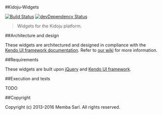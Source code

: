 #Kidoju-Widgets

[![Build Status](https://travis-ci.org/kidoju/kidoju-Widgets.svg?branch=master)](https://travis-ci.org/kidoju/Kidoju-Widgets)
[![devDependency Status](https://david-dm.org/kidoju/Kidoju-Widgets/dev-status.svg)](https://david-dm.org/kidoju/Kidoju-Widgets#info=devDependencies)

> Widgets for the Kidoju platform.

##Architecture and design

These widgets are architectured and designed in compliance with the [Kendo UI framework documentation](http://docs.telerik.com/kendo-ui/howto/create-custom-kendo-widget).
Refer to [our wiki](https://github.com/kidoju/Kidoju-Widgets/wiki) for more information.

##Requirements

These widgets are built upon [jQuery](http://jquery.com/) and [Kendo UI framework](http://www.telerik.com/kendo-ui).

##Execution and tests

TODO

##Copyright

Copyright (c) 2013-2016 Memba Sarl. All rights reserved.
